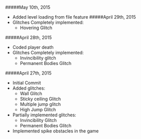 #####May 10th, 2015
- Added level loading from file feature
#####April 29th, 2015
- Glitches Completely implemented:
	- Hovering Glitch

#####April 28th, 2015
- Coded player death
- Glitches Completely implemented:
	- Invincibility glitch
	- Permanent Bodies Glitch

#####April 27th, 2015
- Initial Commit
- Added glitches:
	- Wall Glitch
	- Sticky ceiling Glitch
	- Multiple jump glitch
	- High Jump Glitch
- Partially implemented glitches:
	- Invincibility Glitch
	- Permanent Bodies Glitch
- Implemented spike obstacles in the game
